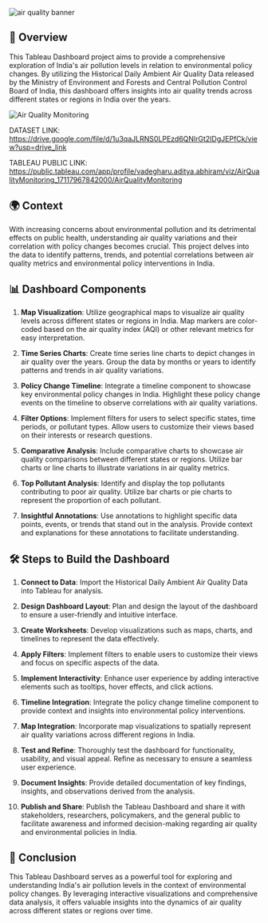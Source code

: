 
![air quality banner](https://github.com/Adityaabhiram315/Air-Quality-Monitoring-using-Tableau-/assets/95640107/2f5cac1b-71f1-4f3d-ab97-deb7e7e7a4c8)


## 📝 Overview
This Tableau Dashboard project aims to provide a comprehensive exploration of India's air pollution levels in relation to environmental policy changes. By utilizing the Historical Daily Ambient Air Quality Data released by the Ministry of Environment and Forests and Central Pollution Control Board of India, this dashboard offers insights into air quality trends across different states or regions in India over the years.


![Air Quality Monitoring](https://github.com/Adityaabhiram315/Air-Quality-Monitoring-using-Tableau-/assets/95640107/1967db62-8627-4036-bab7-5e29e20c6f35)


DATASET LINK: https://drive.google.com/file/d/1u3qaJLRNS0LPEzd6QNlrGt2IDgJEPfCk/view?usp=drive_link

TABLEAU PUBLIC LINK: https://public.tableau.com/app/profile/vadegharu.aditya.abhiram/viz/AirQualityMonitoring_17117967842000/AirQualityMonitoring


## 🌍 Context
With increasing concerns about environmental pollution and its detrimental effects on public health, understanding air quality variations and their correlation with policy changes becomes crucial. This project delves into the data to identify patterns, trends, and potential correlations between air quality metrics and environmental policy interventions in India.

## 📊 Dashboard Components
1. **Map Visualization**: Utilize geographical maps to visualize air quality levels across different states or regions in India. Map markers are color-coded based on the air quality index (AQI) or other relevant metrics for easy interpretation.
   
2. **Time Series Charts**: Create time series line charts to depict changes in air quality over the years. Group the data by months or years to identify patterns and trends in air quality variations.
   
3. **Policy Change Timeline**: Integrate a timeline component to showcase key environmental policy changes in India. Highlight these policy change events on the timeline to observe correlations with air quality variations.
   
4. **Filter Options**: Implement filters for users to select specific states, time periods, or pollutant types. Allow users to customize their views based on their interests or research questions.
   
5. **Comparative Analysis**: Include comparative charts to showcase air quality comparisons between different states or regions. Utilize bar charts or line charts to illustrate variations in air quality metrics.
   
6. **Top Pollutant Analysis**: Identify and display the top pollutants contributing to poor air quality. Utilize bar charts or pie charts to represent the proportion of each pollutant.
   
7. **Insightful Annotations**: Use annotations to highlight specific data points, events, or trends that stand out in the analysis. Provide context and explanations for these annotations to facilitate understanding.

## 🛠️ Steps to Build the Dashboard
1. **Connect to Data**: Import the Historical Daily Ambient Air Quality Data into Tableau for analysis.
   
2. **Design Dashboard Layout**: Plan and design the layout of the dashboard to ensure a user-friendly and intuitive interface.
   
3. **Create Worksheets**: Develop visualizations such as maps, charts, and timelines to represent the data effectively.
   
4. **Apply Filters**: Implement filters to enable users to customize their views and focus on specific aspects of the data.
   
5. **Implement Interactivity**: Enhance user experience by adding interactive elements such as tooltips, hover effects, and click actions.
   
6. **Timeline Integration**: Integrate the policy change timeline component to provide context and insights into environmental policy interventions.
   
7. **Map Integration**: Incorporate map visualizations to spatially represent air quality variations across different regions in India.
   
8. **Test and Refine**: Thoroughly test the dashboard for functionality, usability, and visual appeal. Refine as necessary to ensure a seamless user experience.
   
9. **Document Insights**: Provide detailed documentation of key findings, insights, and observations derived from the analysis.
   
10. **Publish and Share**: Publish the Tableau Dashboard and share it with stakeholders, researchers, policymakers, and the general public to facilitate awareness and informed decision-making regarding air quality and environmental policies in India.

## 🎉 Conclusion
This Tableau Dashboard serves as a powerful tool for exploring and understanding India's air pollution levels in the context of environmental policy changes. By leveraging interactive visualizations and comprehensive data analysis, it offers valuable insights into the dynamics of air quality across different states or regions over time.
